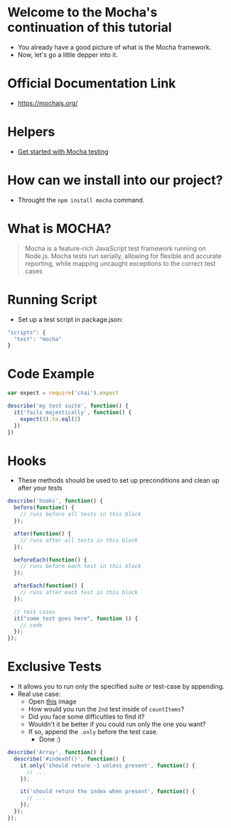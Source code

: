 # Welcome to the Mocha's continuation of this tutorial
- You already have a good picture of what is the Mocha framework.
- Now, let's go a little depper into it.

# Official Documentation Link
- https://mochajs.org/

# Helpers
- [Get started with Mocha testing](https://ricostacruz.com/til/get-started-with-mocha)

# How can we install into our project?
- Throught the `npm install mocha` command.

# What is MOCHA?
> Mocha is a feature-rich JavaScript test framework running on Node.js. Mocha tests run serially, allowing for flexible and accurate reporting, while mapping uncaught exceptions to the correct test cases

# Running Script
- Set up a test script in package.json:
```javascript
"scripts": {
  "test": "mocha"
}
```

# Code Example

```javascript
var expect = require('chai').expect

describe('my test suite', function() {
  it('fails majestically', function() {
    expect(3).to.eql(2)
  })
})
```

# Hooks
- These methods should be used to set up preconditions and clean up after your tests

```javascript
describe('hooks', function() {
  before(function() {
    // runs before all tests in this block
  });

  after(function() {
    // runs after all tests in this block
  });

  beforeEach(function() {
    // runs before each test in this block
  });

  afterEach(function() {
    // runs after each test in this block
  });

  // test cases
  it("some test goes here", function () {
    // code
  });
});
```

# Exclusive Tests
- It allows you to run only the specified suite or test-case by appending.
- Real use case:
    - Open [this](![image](https://user-images.githubusercontent.com/8363610/66083828-89dc5a80-e543-11e9-8130-704cc721ead9.png)) image
    - How would you run the `2nd` test inside of `countItems`?
    - Did you face some difficulties to find it?
    - Wouldn't it be better if you could run only the one you want?
    - If so, append the `.only` before the test case.
        - Done :)
```javascript
describe('Array', function() {
  describe('#indexOf()', function() {
    it.only('should return -1 unless present', function() {
      // ...
    });

    it('should return the index when present', function() {
      // ...
    });
  });
});
```
